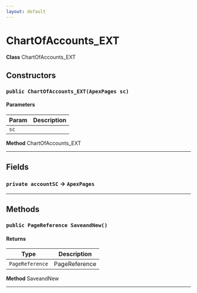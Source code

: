 ```yaml
---
layout: default
---
```

# ChartOfAccounts_EXT



**Class** ChartOfAccounts_EXT

## Constructors
### `public ChartOfAccounts_EXT(ApexPages sc)`
#### Parameters

|Param|Description|
|---|---|
|`sc`||


**Method** ChartOfAccounts_EXT

---
## Fields

### `private accountSC` → `ApexPages`


---
## Methods
### `public PageReference SaveandNew()`
#### Returns

|Type|Description|
|---|---|
|`PageReference`|PageReference|


**Method** SaveandNew

---
